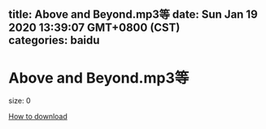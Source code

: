 
title: Above and Beyond.mp3等
date: Sun Jan 19 2020 13:39:07 GMT+0800 (CST)    
categories: baidu
---

# Above and Beyond.mp3等
size: 0
 
 

[How to download](https://bpcam.bemobtrk.com/go/2ceec3aa-1ca2-46d6-b9ff-aaa5c184517c?jno=1818)